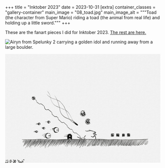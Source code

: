 +++
title = "Inktober 2023"
date = 2023-10-31
[extra]
container_classes = "gallery-container"
main_image = "08_toad.jpg"
main_image_alt = """Toad (the character from Super Mario)
riding a toad (the animal from real life) and holding up a little sword."""
+++

<!-- more -->

These are the fanart pieces I did for Inktober 2023.
[The rest are here.](../../../2023/inktober-2023/)

![Airyn from Spelunky 2 carrying a golden idol
and running away from a large boulder.](06_golden.jpg)

![The ninja from N++ running away from a distressingly large collection of enemies.](30_rush.jpg)
